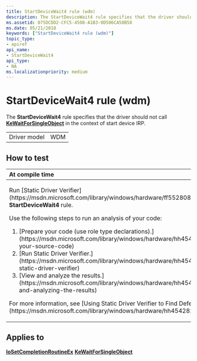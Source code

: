 ```yaml
---
title: StartDeviceWait4 rule (wdm)
description: The StartDeviceWait4 rule specifies that the driver should not call KeWaitForSingleObject in the context of start device IRP.
ms.assetid: 075DCDD2-CFC5-4508-A1B3-0D506CA50B58
ms.date: 05/21/2018
keywords: ["StartDeviceWait4 rule (wdm)"]
topic_type:
- apiref
api_name:
- StartDeviceWait4
api_type:
- NA
ms.localizationpriority: medium
---
```


# StartDeviceWait4 rule (wdm)


The **StartDeviceWait4** rule specifies that the driver should not call [**KeWaitForSingleObject**](https://msdn.microsoft.com/library/windows/hardware/ff553350) in the context of start device IRP.

|              |     |
|--------------|-----|
| Driver model | WDM |

How to test
-----------

<table>
<colgroup>
<col width="100%" />
</colgroup>
<thead>
<tr class="header">
<th align="left">At compile time</th>
</tr>
</thead>
<tbody>
<tr class="odd">
<td align="left"><p>Run [Static Driver Verifier](https://msdn.microsoft.com/library/windows/hardware/ff552808) and specify the <strong>StartDeviceWait4</strong> rule.</p>
Use the following steps to run an analysis of your code:
<ol>
<li>[Prepare your code (use role type declarations).](https://msdn.microsoft.com/library/windows/hardware/hh454281#preparing-your-source-code)</li>
<li>[Run Static Driver Verifier.](https://msdn.microsoft.com/library/windows/hardware/hh454281#running-static-driver-verifier)</li>
<li>[View and analyze the results.](https://msdn.microsoft.com/library/windows/hardware/hh454281#viewing-and-analyzing-the-results)</li>
</ol>
<p>For more information, see [Using Static Driver Verifier to Find Defects in Drivers](https://msdn.microsoft.com/library/windows/hardware/hh454281).</p></td>
</tr>
</tbody>
</table>

Applies to
----------

[**IoSetCompletionRoutineEx**](https://msdn.microsoft.com/library/windows/hardware/ff549686)
[**KeWaitForSingleObject**](https://msdn.microsoft.com/library/windows/hardware/ff553350)
 

 





